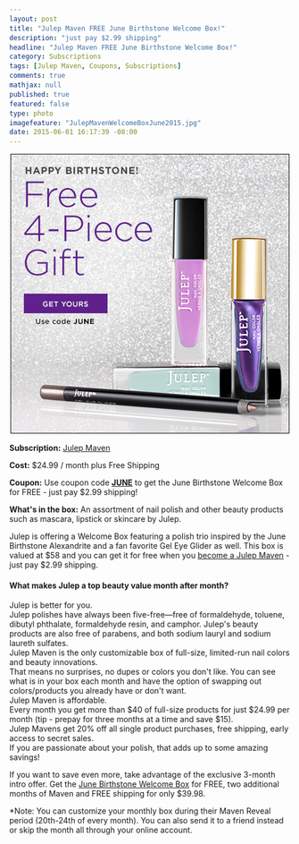 ```yaml
---
layout: post
title: "Julep Maven FREE June Birthstone Welcome Box!"
description: "just pay $2.99 shipping"
headline: "Julep Maven FREE June Birthstone Welcome Box!"
category: Subscriptions
tags: [Julep Maven, Coupons, Subscriptions]
comments: true
mathjax: null
published: true
featured: false
type: photo
imagefeature: "JulepMavenWelcomeBoxJune2015.jpg"
date: 2015-06-01 16:17:39 -08:00
---
```

<center><img src='/images/JulepMavenWelcomeBoxJune2015.jpg'></center>
<p><b>Subscription:</b> <a href="http://www.shareasale.com/u.cfm?d=271081&m=49325&u=1115177">Julep Maven</a></p>
<p><b>Cost:</b> $24.99 / month plus Free Shipping</p>
<p><b>Coupon:</b> Use coupon code <a href="http://www.shareasale.com/u.cfm?d=271081&m=49325&u=1115177"><b>JUNE</b></a> to get the June Birthstone Welcome Box for FREE - just pay $2.99 shipping!</p>
<p><b>What's in the box:</b> An assortment of nail polish and other beauty products such as mascara, lipstick or skincare by Julep. 

<p>Julep is offering a Welcome Box featuring a polish trio inspired by the June Birthstone Alexandrite and a fan favorite Gel Eye Glider as well. This box is valued at $58 and you can get it for free when you <a href="http://www.shareasale.com/u.cfm?d=271081&m=49325&u=1115177">become a Julep Maven</a> - just pay $2.99 shipping.</p>

<H4>What makes Julep a top beauty value month after month?</H4>
<DL>
<DT>Julep is better for you.</DT>
Julep polishes have always been five-free—free of formaldehyde, toluene, dibutyl phthalate, formaldehyde resin, and camphor. Julep's beauty products are also free of parabens, and both sodium lauryl and sodium laureth sulfates.
<DT>Julep Maven is the only customizable box of full-size, limited-run nail colors and beauty innovations.</DT>
That means no surprises, no dupes or colors you don't like. You can see what is in your box each month and have the option of swapping out colors/products you already have or don't want.
<DT>Julep Maven is affordable.</DT> 
Every month you get more than $40 of full-size products for just $24.99 per month (tip - prepay for three months at a time and save $15).
<DT>Julep Mavens get 20% off all single product purchases, free shipping, early access to secret sales.</DT> 
If you are passionate about your polish, that adds up to some amazing savings!
</DL>

<p>If you want to save even more, take advantage of the exclusive 3-month intro offer. Get the <a href="http://www.shareasale.com/u.cfm?d=271081&m=49325&u=1115177">June Birthstone Welcome Box</a> for FREE, two additional months of Maven and FREE shipping for only $39.98.</p>

*Note: You can customize your monthly box during their Maven Reveal period (20th-24th of every month). You can also send it to a friend instead or skip the month all through your online account.
